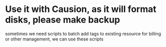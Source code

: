 # Use it with Causion, as it will format disks, please make backup
sometimes we need scripts to batch add tags to existing resource for billing or other management, we can use these scripts
